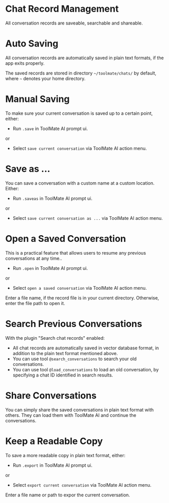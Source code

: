 # Chat Record Management

All conversation records are saveable, searchable and shareable.

# Auto Saving

All conversation records are automatically saved in plain text formats, if the app exits properly.

The saved records are stored in directory `~/toolmate/chats/` by default, where `~` denotes your home directory.

# Manual Saving

To make sure your current conversation is saved up to a certain point, either:

* Run `.save` in ToolMate AI prompt ui.

or 

* Select `save current conversation` via ToolMate AI action menu.

# Save as ...

You can save a conversation with a custom name at a custom location. Either:

* Run `.saveas` in ToolMate AI prompt ui.

or 

* Select `save current conversation as ...` via ToolMate AI action menu.

# Open a Saved Conversation

This is a practical feature that allows users to resume any previous conversations at any time..

* Run `.open` in ToolMate AI prompt ui.

or 

* Select `open a saved conversation` via ToolMate AI action menu.

Enter a file name, if the record file is in your current directory.  Otherwise, enter the file path to open it.

# Search Previous Conversations

With the plugin "Search chat records" enabled:

* All chat records are automatically saved in vector database format, in addition to the plain text format mentioned above.
* You can use tool `@search_conversations` to search your old conversations.
* You can use tool `@load_conversations` to load an old conversation, by specifying a chat ID identified in search results.

# Share Conversations

You can simply share the saved conversations in plain text format with others.  They can load them with ToolMate AI and continue the conversations.

# Keep a Readable Copy

To save a more readable copy in plain text format, either:

* Run `.export` in ToolMate AI prompt ui.

or 

* Select `export current conversation` via ToolMate AI action menu.

Enter a file name or path to expor the current conversation.